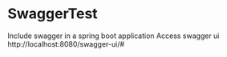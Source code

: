 # SwaggerTest
Include swagger in a spring boot application
Access swagger ui
http://localhost:8080/swagger-ui/#
